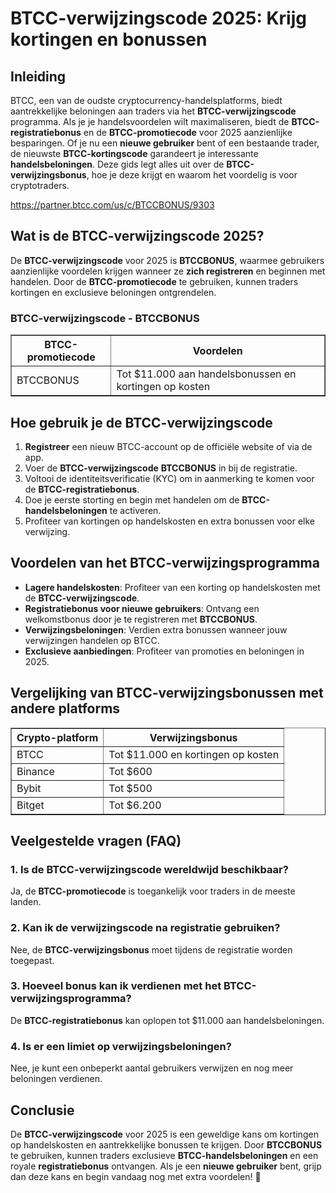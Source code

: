 <h1>BTCC-verwijzingscode 2025: Krijg kortingen en bonussen</h1>

<h2>Inleiding</h2>
<p>BTCC, een van de oudste cryptocurrency-handelsplatforms, biedt aantrekkelijke beloningen aan traders via het <strong>BTCC-verwijzingscode</strong> programma. Als je je handelsvoordelen wilt maximaliseren, biedt de <strong>BTCC-registratiebonus</strong> en de <strong>BTCC-promotiecode</strong> voor 2025 aanzienlijke besparingen. Of je nu een <strong>nieuwe gebruiker</strong> bent of een bestaande trader, de nieuwste <strong>BTCC-kortingscode</strong> garandeert je interessante <strong>handelsbeloningen</strong>. Deze gids legt alles uit over de <strong>BTCC-verwijzingsbonus</strong>, hoe je deze krijgt en waarom het voordelig is voor cryptotraders.</p>
<a href="https://partner.btcc.com/us/c/BTCCBONUS/9303" target="_blank">https://partner.btcc.com/us/c/BTCCBONUS/9303</a>

<h2>Wat is de BTCC-verwijzingscode 2025?</h2>
<p>De <strong>BTCC-verwijzingscode</strong> voor 2025 is <strong>BTCCBONUS</strong>, waarmee gebruikers aanzienlijke voordelen krijgen wanneer ze <strong>zich registreren</strong> en beginnen met handelen. Door de <strong>BTCC-promotiecode</strong> te gebruiken, kunnen traders kortingen en exclusieve beloningen ontgrendelen.</p>

<h3>BTCC-verwijzingscode - BTCCBONUS</h3>
<table border="1">
    <tr>
        <th>BTCC-promotiecode</th>
        <th>Voordelen</th>
    </tr>
    <tr>
        <td>BTCCBONUS</td>
        <td>Tot $11.000 aan handelsbonussen en kortingen op kosten</td>
    </tr>
</table>

<h2>Hoe gebruik je de BTCC-verwijzingscode</h2>
<ol>
    <li><strong>Registreer</strong> een nieuw BTCC-account op de officiële website of via de app.</li>
    <li>Voer de <strong>BTCC-verwijzingscode</strong> <strong>BTCCBONUS</strong> in bij de registratie.</li>
    <li>Voltooi de identiteitsverificatie (KYC) om in aanmerking te komen voor de <strong>BTCC-registratiebonus</strong>.</li>
    <li>Doe je eerste storting en begin met handelen om de <strong>BTCC-handelsbeloningen</strong> te activeren.</li>
    <li>Profiteer van kortingen op handelskosten en extra bonussen voor elke verwijzing.</li>
</ol>

<h2>Voordelen van het BTCC-verwijzingsprogramma</h2>
<ul>
    <li><strong>Lagere handelskosten</strong>: Profiteer van een korting op handelskosten met de <strong>BTCC-verwijzingscode</strong>.</li>
    <li><strong>Registratiebonus voor nieuwe gebruikers</strong>: Ontvang een welkomstbonus door je te registreren met <strong>BTCCBONUS</strong>.</li>
    <li><strong>Verwijzingsbeloningen</strong>: Verdien extra bonussen wanneer jouw verwijzingen handelen op BTCC.</li>
    <li><strong>Exclusieve aanbiedingen</strong>: Profiteer van promoties en beloningen in 2025.</li>
</ul>

<h2>Vergelijking van BTCC-verwijzingsbonussen met andere platforms</h2>
<table border="1">
    <tr>
        <th>Crypto-platform</th>
        <th>Verwijzingsbonus</th>
    </tr>
    <tr>
        <td>BTCC</td>
        <td>Tot $11.000 en kortingen op kosten</td>
    </tr>
    <tr>
        <td>Binance</td>
        <td>Tot $600</td>
    </tr>
    <tr>
        <td>Bybit</td>
        <td>Tot $500</td>
    </tr>
    <tr>
        <td>Bitget</td>
        <td>Tot $6.200</td>
    </tr>
</table>

<h2>Veelgestelde vragen (FAQ)</h2>
<h3>1. Is de BTCC-verwijzingscode wereldwijd beschikbaar?</h3>
<p>Ja, de <strong>BTCC-promotiecode</strong> is toegankelijk voor traders in de meeste landen.</p>

<h3>2. Kan ik de verwijzingscode na registratie gebruiken?</h3>
<p>Nee, de <strong>BTCC-verwijzingsbonus</strong> moet tijdens de registratie worden toegepast.</p>

<h3>3. Hoeveel bonus kan ik verdienen met het BTCC-verwijzingsprogramma?</h3>
<p>De <strong>BTCC-registratiebonus</strong> kan oplopen tot $11.000 aan handelsbeloningen.</p>

<h3>4. Is er een limiet op verwijzingsbeloningen?</h3>
<p>Nee, je kunt een onbeperkt aantal gebruikers verwijzen en nog meer beloningen verdienen.</p>

<h2>Conclusie</h2>
<p>De <strong>BTCC-verwijzingscode</strong> voor 2025 is een geweldige kans om kortingen op handelskosten en aantrekkelijke bonussen te krijgen. Door <strong>BTCCBONUS</strong> te gebruiken, kunnen traders exclusieve <strong>BTCC-handelsbeloningen</strong> en een royale <strong>registratiebonus</strong> ontvangen. Als je een <strong>nieuwe gebruiker</strong> bent, grijp dan deze kans en begin vandaag nog met extra voordelen! 🚀</p>
